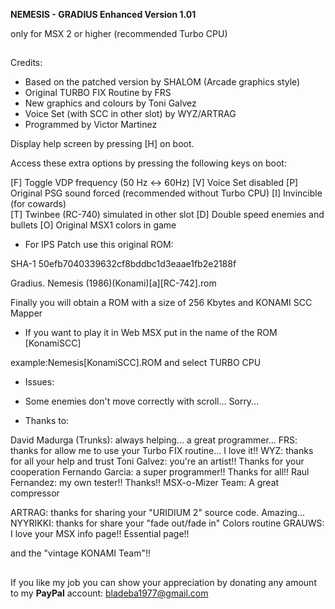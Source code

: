
**NEMESIS - GRADIUS Enhanced Version 1.01**

only for MSX 2 or higher (recommended Turbo CPU)
##


Credits:
- Based on the patched version by SHALOM  (Arcade graphics style)
- Original TURBO FIX Routine by FRS
- New graphics and colours by Toni Galvez
- Voice Set (with SCC in other slot) by WYZ/ARTRAG
- Programmed by Victor Martinez    

Display help screen by pressing [H] on boot.

Access these extra options by pressing the following keys on boot:

[F] Toggle VDP frequency  (50 Hz <-> 60Hz)
[V] Voice Set disabled
[P] Original PSG sound forced (recommended without Turbo CPU)
[I] Invincible (for cowards)	
[T] Twinbee (RC-740) simulated in other slot
[D] Double speed enemies and bullets
[O] Original MSX1 colors in game
              

* For IPS Patch use this original ROM: 

SHA-1
50efb7040339632cf8bddbc1d3eaae1fb2e2188f	

Gradius. Nemesis (1986)(Konami)[a][RC-742].rom

Finally you will obtain a ROM with a size of 256 Kbytes and KONAMI SCC Mapper


* If you want to play it in Web MSX put in the name of the ROM [KonamiSCC]

example:Nemesis[KonamiSCC].ROM      and select TURBO CPU



* Issues:

- Some enemies don't move correctly with scroll... Sorry...

* Thanks to:

David Madurga (Trunks): always helping... a great programmer...
FRS: thanks for allow me to use your Turbo FIX routine... I love it!!
WYZ: thanks for all your help and trust
Toni Galvez: you're an artist!! Thanks for your cooperation
Fernando Garcia: a super programmer!! Thanks for all!!
Raul Fernandez: my own tester!! Thanks!!
MSX-o-Mizer Team: A great compressor

ARTRAG: thanks for sharing your "URIDIUM 2" source code. Amazing...
NYYRIKKI: thanks for share your "fade out/fade in" Colors routine
GRAUWS: I love your MSX info page!! Essential page!!

and the "vintage KONAMI Team"!!

##

If you like my job you can show your
appreciation by donating any amount to my
**PayPal** account: [bladeba1977@gmail.com](https://paypal.me/bladeba1977)


